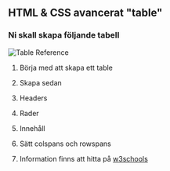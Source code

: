 ## HTML & CSS avancerat "table"

### Ni skall skapa följande tabell

![Table Reference](/table.png "Table reference")

1. Börja med att skapa ett table

1. Skapa sedan
  1. Headers
  1. Rader
  1. Innehåll
  1. Sätt colspans och rowspans

1. Information finns att hitta på [w3schools](https://www.w3schools.com/html/default.asp)





